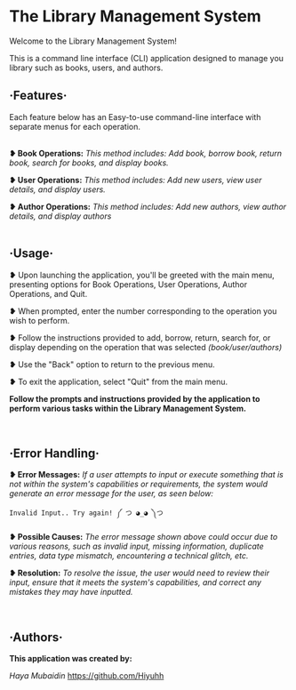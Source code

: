 # **The Library Management System**

Welcome to the Library Management System!

This is a command line interface (CLI) application designed to manage you library such as books, users, and authors.

## ·Features· 
Each feature below has an Easy-to-use command-line interface with separate menus for each operation.
<br />
<br />

**❥ Book Operations:** *This method includes: Add book, borrow book, return book, search for books, and display books.*

**❥ User Operations:** *This method includes: Add new users, view user details, and display users.*

**❥ Author Operations:** *This method includes: Add new authors, view author details, and display authors*
<br />
<br />

## ·Usage·

**❥** Upon launching the application, you'll be greeted with the main menu, presenting options for Book Operations, User Operations, Author Operations, and Quit.

**❥** When prompted, enter the number corresponding to the operation you wish to perform.

**❥** Follow the instructions provided to add, borrow, return, search for, or display depending on the operation that was selected *(book/user/authors)*

**❥** Use the "Back" option to return to the previous menu.

**❥** To exit the application, select "Quit" from the main menu.

**Follow the prompts and instructions provided by the application to perform various tasks within the Library Management System.**

<br />

## ·Error Handling·

**❥ Error Messages:** *If a user attempts to input or execute something that is not within the system's capabilities or requirements, the system would generate an error message for the user, as seen below:*
```
Invalid Input.. Try again! ༼ つ ◕_◕ ༽つ
```
**❥ Possible Causes:** *The error message shown above could occur due to various reasons, such as invalid input, missing information, duplicate entries, data type mismatch, encountering a technical glitch, etc.*

**❥ Resolution:** *To resolve the issue, the user would need to review their input, ensure that it meets the system's capabilities, and correct any mistakes they may have inputted.*

<br />

## ·Authors·

**This application was created by:**     

*Haya Mubaidin* https://github.com/Hiyuhh    

